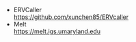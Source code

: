 
- ERVCaller  
   https://github.com/xunchen85/ERVcaller
- Melt  
   https://melt.igs.umaryland.edu


